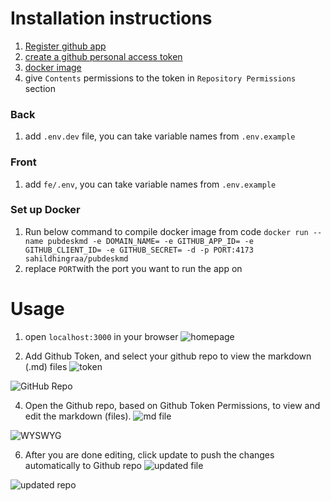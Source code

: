 # Installation instructions
1) [Register github app](https://docs.github.com/en/apps/creating-github-apps/registering-a-github-app/registering-a-github-app)
2) [create a github personal access token](https://docs.github.com/en/authentication/keeping-your-account-and-data-secure/managing-your-personal-access-tokens)
3) [docker image](https://hub.docker.com/repository/docker/sahildhingraa/pubdeskmd)
3) give `Contents` permissions to the token in `Repository Permissions` section

### Back
1) add `.env.dev` file, you can take variable names from `.env.example`

### Front
1) add `fe/.env`, you can take variable names from `.env.example`

### Set up Docker
1) Run below command to compile docker image from code
`docker run --name pubdeskmd -e DOMAIN_NAME= -e GITHUB_APP_ID= -e GITHUB_CLIENT_ID= -e GITHUB_SECRET= -d -p PORT:4173 sahildhingraa/pubdeskmd`
2) replace `PORT`with the port you want to run the app on

# Usage
1) open `localhost:3000` in your browser
![homepage](https://github.com/user-attachments/assets/a3cdb411-de43-42c3-906e-d862881a7aea)

2) Add Github Token, and select your github repo to view the markdown (.md) files
![token](https://github.com/user-attachments/assets/1a12258b-d6c2-49ed-9354-67ba04a460ac)

![GitHub Repo](https://github.com/user-attachments/assets/4c56130d-35bc-4e60-b97f-9626bfe3557f)

4) Open the Github repo, based on Github Token Permissions, to view and edit the markdown (files). 
![md file](https://github.com/user-attachments/assets/51ab08e0-df17-499f-9dba-e03ae0f8757f)

![WYSWYG](https://github.com/user-attachments/assets/fa6c9d9d-f63f-420e-ad35-33b6236ef940)

6) After you are done editing, click update to push the changes automatically to Github repo
![updated file](https://github.com/user-attachments/assets/c744a2d9-297c-419d-b5a1-a76cd112e348)

![updated repo](https://github.com/user-attachments/assets/fed39a7b-9029-49e8-8ae6-8473eb27bfba)
